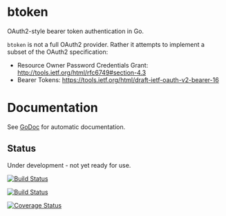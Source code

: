 btoken
======

OAuth2-style bearer token authentication in Go.

`btoken` is not a full OAuth2 provider.  Rather it attempts to implement a subset of the OAuth2 specification:

 * Resource Owner Password Credentials Grant: http://tools.ietf.org/html/rfc6749#section-4.3
 * Bearer Tokens: https://tools.ietf.org/html/draft-ietf-oauth-v2-bearer-16


# Documentation

See [GoDoc](http://godoc.org/github.com/jmcvetta/btoken) for automatic
documentation.


## Status

Under development - not yet ready for use.

[![Build Status](https://travis-ci.org/jmcvetta/btoken.png)](https://travis-ci.org/jmcvetta/btoken)

[![Build Status](https://drone.io/github.com/jmcvetta/btoken/status.png)](https://drone.io/github.com/jmcvetta/btoken/latest)

[![Coverage Status](https://coveralls.io/repos/jmcvetta/btoken/badge.png?branch=master)](https://coveralls.io/r/jmcvetta/btoken)

